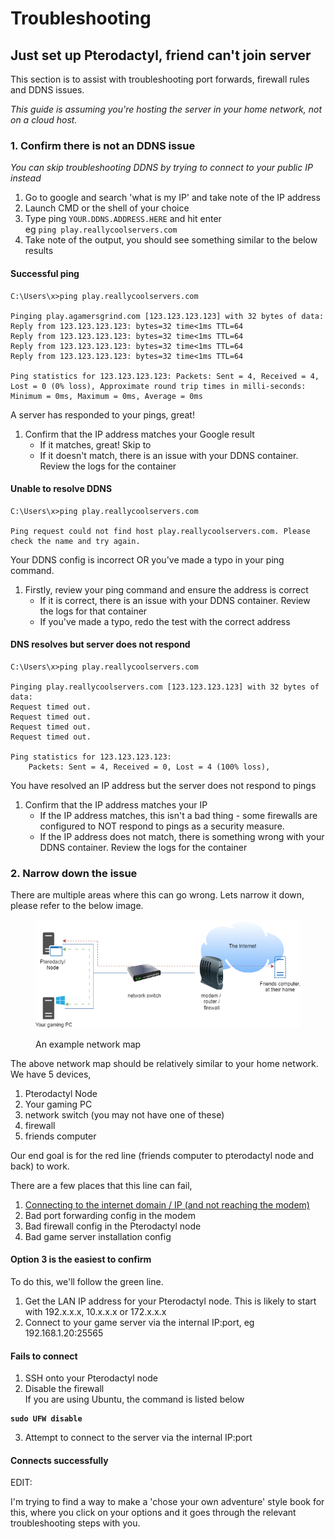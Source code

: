 # Troubleshooting

## Just set up Pterodactyl, friend can't join server

This section is to assist with troubleshooting port forwards, firewall rules and DDNS issues.

_This guide is assuming you're hosting the server in your home network, not on a cloud host._

### 1. Confirm there is not an DDNS issue

_You can skip troubleshooting DDNS by trying to connect to your public IP instead_

1. Go to google and search 'what is my IP' and take note of the IP address
2. Launch CMD or the shell of your choice
3. Type ping `YOUR.DDNS.ADDRESS.HERE` and hit enter\
   eg `ping play.reallycoolservers.com`
4. Take note of the output, you should see something similar to the below results

#### Successful ping

```
C:\Users\x>ping play.reallycoolservers.com

Pinging play.agamersgrind.com [123.123.123.123] with 32 bytes of data: 
Reply from 123.123.123.123: bytes=32 time<1ms TTL=64 
Reply from 123.123.123.123: bytes=32 time<1ms TTL=64 
Reply from 123.123.123.123: bytes=32 time<1ms TTL=64 
Reply from 123.123.123.123: bytes=32 time<1ms TTL=64

Ping statistics for 123.123.123.123: Packets: Sent = 4, Received = 4, Lost = 0 (0% loss), Approximate round trip times in milli-seconds: Minimum = 0ms, Maximum = 0ms, Average = 0ms
```

A server has responded to your pings, great!

1. Confirm that the IP address matches your Google result
   * If it matches, great! Skip to
   * If it doesn't match, there is an issue with your DDNS container. Review the logs for the container

#### Unable to resolve DDNS

```
C:\Users\x>ping play.reallycoolservers.com

Ping request could not find host play.reallycoolservers.com. Please check the name and try again.
```

Your DDNS config is incorrect OR you've made a typo in your ping command.&#x20;

1. Firstly, review your ping command and ensure the address is correct
   * If it is correct, there is an issue with your DDNS container. Review the logs for that container
   * If you've made a typo, redo the test with the correct address

#### DNS resolves but server does not respond

```
C:\Users\x>ping play.reallycoolservers.com

Pinging play.reallycoolservers.com [123.123.123.123] with 32 bytes of data:
Request timed out.
Request timed out.
Request timed out.
Request timed out.

Ping statistics for 123.123.123.123:
    Packets: Sent = 4, Received = 0, Lost = 4 (100% loss),
```

You have resolved an IP address but the server does not respond to pings

1. Confirm that the IP address matches your IP
   * If the IP address matches, this isn't a bad thing - some firewalls are configured to NOT respond to pings as a security measure.
   * If the IP address does not match, there is something wrong with your DDNS container. Review the logs for the container

### 2. Narrow down the issue

There are multiple areas where this can go wrong. Lets narrow it down, please refer to the below image.

<div data-full-width="true">

<figure><img src="../../.gitbook/assets/example-network-mappng.png" alt=""><figcaption><p>An example network map</p></figcaption></figure>

</div>

The above network map should be relatively similar to your home network. We have 5 devices,

1. Pterodactyl Node
2. Your gaming PC
3. network switch (you may not have one of these)
4. firewall
5. friends computer

Our end goal is for the red line (friends computer to pterodactyl node and back) to work.

There are a few places that this line can fail,

1. [Connecting to the internet domain / IP (and not reaching the modem)](troubleshooting.md#1.-confirm-there-is-not-an-ddns-issue)
2. Bad port forwarding config in the modem
3. Bad firewall config in the Pterodactyl node
4. Bad game server installation config

#### Option 3 is the easiest to confirm

To do this, we'll follow the green line.

1. Get the LAN IP address for your Pterodactyl node. This is likely to start with 192.x.x.x, 10.x.x.x or 172.x.x.x
2. Connect to your game server via the internal IP:port, eg 192.168.1.20:25565

#### Fails to connect

1. SSH onto your Pterodactyl node
2. Disable the firewall\
   If you are using Ubuntu, the command is listed below

<pre><code><strong>sudo UFW disable
</strong></code></pre>

3. Attempt to connect to the server via the internal IP:port

#### Connects successfully&#x20;





EDIT:

I'm trying to find a way to make a 'chose your own adventure' style book for this, where you click on your options and it goes through the relevant troubleshooting steps with you.
